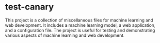 # test-canary
This project is a collection of miscellaneous files for machine learning and web development. It includes a machine learning model, a web application, and a configuration file. The project is useful for testing and demonstrating various aspects of machine learning and web development.

